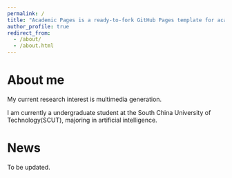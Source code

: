 ```yaml
---
permalink: /
title: "Academic Pages is a ready-to-fork GitHub Pages template for academic personal websites"
author_profile: true
redirect_from: 
  - /about/
  - /about.html
---
```


About me
====
My current research interest is multimedia generation.

I am currently a undergraduate student at the South China University of Technology(SCUT), majoring in artificial intelligence.


News
====
To be updated.